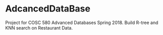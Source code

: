 # AdcancedDataBase
Project for COSC 580 Advanced Databases Spring 2018. Build R-tree and KNN search on Restaurant Data.
